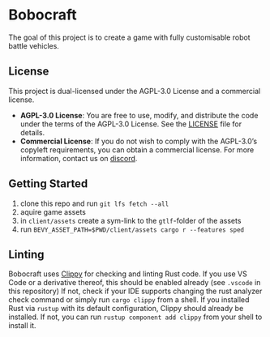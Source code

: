 # Bobocraft

The goal of this project is to create a game with fully customisable robot battle vehicles.

## License

This project is dual-licensed under the AGPL-3.0 License and a commercial license.

- **AGPL-3.0 License**: You are free to use, modify, and distribute the code under the terms of the AGPL-3.0 License. See the [LICENSE](./LICENSE.md) file for details.
- **Commercial License**: If you do not wish to comply with the AGPL-3.0’s copyleft requirements, you can obtain a commercial license. For more information, contact us on [discord](https://discord.gg/6Ft534jh5e).

## Getting Started

1. clone this repo and run `git lfs fetch --all`
2. aquire game assets
3. in `client/assets` create a sym-link to the `gtlf`-folder of the assets
4. run `BEVY_ASSET_PATH=$PWD/client/assets cargo r --features sped`

## Linting

Bobocraft uses [Clippy](https://doc.rust-lang.org/clippy/) for checking and linting Rust code. If you use VS Code or a derivative thereof, this should be enabled already (see `.vscode` in this repository) If not, check if your IDE supports changing the rust analyzer check command or simply run `cargo clippy` from a shell. If you installed Rust via `rustup` with its default configuration, Clippy should already be installed. If not, you can run `rustup component add clippy` from your shell to install it.
